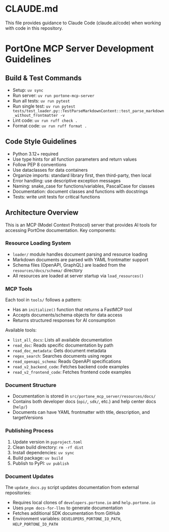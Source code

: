 # CLAUDE.md

This file provides guidance to Claude Code (claude.ai/code) when working with code in this repository.

# PortOne MCP Server Development Guidelines

## Build & Test Commands

- Setup: `uv sync`
- Run server: `uv run portone-mcp-server`
- Run all tests: `uv run pytest`
- Run single test: `uv run pytest tests/test_loader.py::TestParseMarkdownContent::test_parse_markdown_without_frontmatter -v`
- Lint code: `uv run ruff check .`
- Format code: `uv run ruff format .`

## Code Style Guidelines

- Python 3.12+ required
- Use type hints for all function parameters and return values
- Follow PEP 8 conventions
- Use dataclasses for data containers
- Organize imports: standard library first, then third-party, then local
- Error handling: use descriptive exception messages
- Naming: snake_case for functions/variables, PascalCase for classes
- Documentation: document classes and functions with docstrings
- Tests: write unit tests for critical functions

## Architecture Overview

This is an MCP (Model Context Protocol) server that provides AI tools for accessing PortOne documentation. Key components:

### Resource Loading System
- `loader/` module handles document parsing and resource loading
- Markdown documents are parsed with YAML frontmatter support
- Schema files (OpenAPI, GraphQL) are loaded from the `resources/docs/schema/` directory
- All resources are loaded at server startup via `load_resources()`

### MCP Tools
Each tool in `tools/` follows a pattern:
- Has an `initialize()` function that returns a FastMCP tool
- Accepts documents/schema objects for data access
- Returns structured responses for AI consumption

Available tools:
- `list_all_docs`: Lists all available documentation
- `read_doc`: Reads specific documentation by path
- `read_doc_metadata`: Gets document metadata
- `regex_search`: Searches documents using regex
- `read_openapi_schema`: Reads OpenAPI specifications
- `read_v2_backend_code`: Fetches backend code examples
- `read_v2_frontend_code`: Fetches frontend code examples

### Document Structure
- Documentation is stored in `src/portone_mcp_server/resources/docs/`
- Contains both developer docs (`opi/`, `sdk/`, etc.) and help center docs (`help/`)
- Documents can have YAML frontmatter with title, description, and targetVersions

### Publishing Process
1. Update version in `pyproject.toml`
2. Clean build directory: `rm -rf dist`
3. Install dependencies: `uv sync`
4. Build package: `uv build`
5. Publish to PyPI: `uv publish`

### Document Updates
The `update_docs.py` script updates documentation from external repositories:
- Requires local clones of `developers.portone.io` and `help.portone.io`
- Uses `pnpm docs-for-llms` to generate documentation
- Fetches additional SDK documentation from GitHub
- Environment variables: `DEVELOPERS_PORTONE_IO_PATH`, `HELP_PORTONE_IO_PATH`

